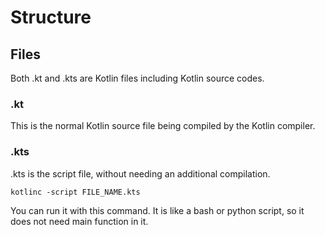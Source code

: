 # Structure

## Files
Both .kt and .kts are Kotlin files including Kotlin source codes.
### .kt
This is the normal Kotlin source file being compiled by the Kotlin compiler.
### .kts
.kts is the script file, without needing an additional compilation.

    kotlinc -script FILE_NAME.kts
    
You can run it with this command. It is like a bash or python script, so it does not need main function in it.
